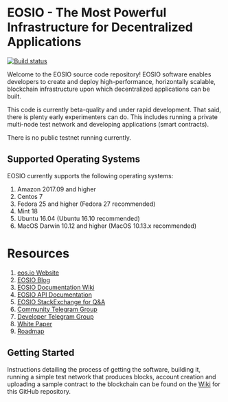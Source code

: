 # EOSIO - The Most Powerful Infrastructure for Decentralized Applications

[![Build status](https://badge.buildkite.com/370fe5c79410f7d695e4e34c500b4e86e3ac021c6b1f739e20.svg?branch=master)](https://buildkite.com/EOSIO/eosio)

Welcome to the EOSIO source code repository!  EOSIO software enables developers to create and deploy high-performance, horizontally scalable, blockchain infrastructure upon which decentralized applications can be built.

This code is currently beta-quality and under rapid development. That said, there is plenty early experimenters can do. This includes running a private multi-node test network and developing applications (smart contracts).

There is no public testnet running currently.

## Supported Operating Systems
EOSIO currently supports the following operating systems:  
1. Amazon 2017.09 and higher
2. Centos 7
3. Fedora 25 and higher (Fedora 27 recommended)
4. Mint 18
5. Ubuntu 16.04 (Ubuntu 16.10 recommended)
6. MacOS Darwin 10.12 and higher (MacOS 10.13.x recommended)

# Resources
1. [eos.io Website](https://eos.io)
2. [EOSIO Blog](https://medium.com/eosio)
3. [EOSIO Documentation Wiki](https://github.com/EOSIO/eos/wiki)
4. [EOSIO API Documentation](https://eosio.github.io/eos/)
5. [EOSIO StackExchange for Q&A](https://eosio.stackexchange.com/)
6. [Community Telegram Group](https://t.me/EOSProject)
7. [Developer Telegram Group](https://t.me/joinchat/EaEnSUPktgfoI-XPfMYtcQ)
8. [White Paper](https://github.com/EOSIO/Documentation/blob/master/TechnicalWhitePaper.md)
9. [Roadmap](https://github.com/EOSIO/Documentation/blob/master/Roadmap.md)

<a name="gettingstarted"></a>
## Getting Started
Instructions detailing the process of getting the software, building it, running a simple test network that produces blocks, account creation and uploading a sample contract to the blockchain can be found on the [Wiki](https://github.com/EOSIO/eos/wiki) for this GitHub repository.
